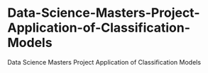 # Data-Science-Masters-Project-Application-of-Classification-Models
Data Science Masters Project Application of Classification Models
